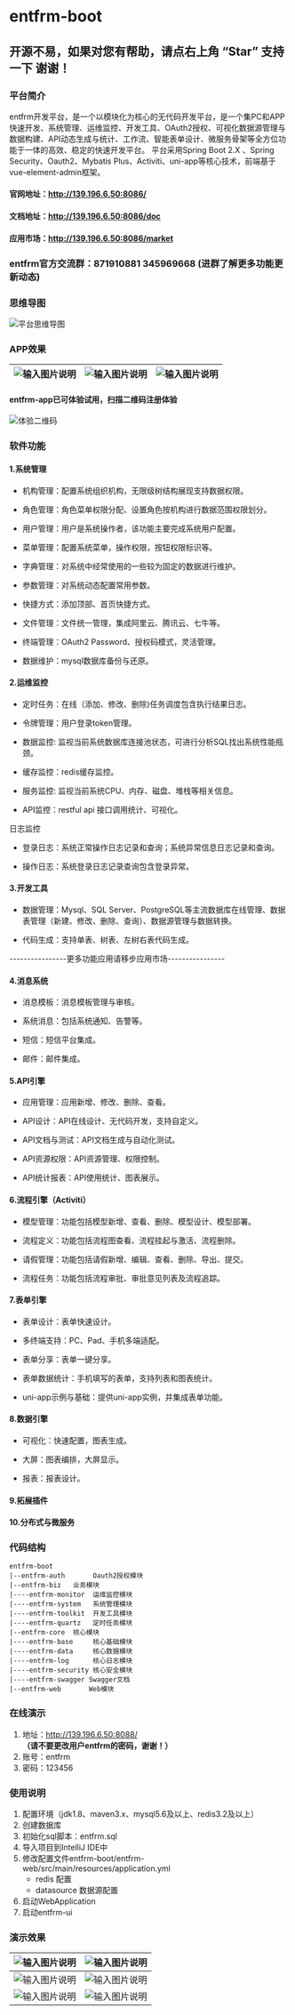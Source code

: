 # entfrm-boot

## 开源不易，如果对您有帮助，请点右上角 “Star” 支持一下 谢谢！
### 平台简介    
entfrm开发平台，是一个以模块化为核心的无代码开发平台，是一个集PC和APP快速开发、系统管理、运维监控、开发工具、OAuth2授权、可视化数据源管理与数据构建、API动态生成与统计、工作流、智能表单设计、微服务骨架等全方位功能于一体的高效、稳定的快速开发平台。
平台采用Spring Boot 2.X 、Spring Security、Oauth2、Mybatis Plus、Activiti、uni-app等核心技术，前端基于vue-element-admin框架。
#### 官网地址：http://139.196.6.50:8086/
#### 文档地址：http://139.196.6.50:8086/doc
#### 应用市场：http://139.196.6.50:8086/market
###  entfrm官方交流群：871910881 345969668 (进群了解更多功能更新动态)
### 思维导图
![平台思维导图](https://images.gitee.com/uploads/images/2020/1212/202415_459da4c0_5254955.png "entfrm.png")
### APP效果

|  ![输入图片说明](https://images.gitee.com/uploads/images/2020/1212/202442_ec0111a4_5254955.jpeg "app-login.jpg") | ![输入图片说明](https://images.gitee.com/uploads/images/2020/1212/202455_d0ab78e7_5254955.jpeg "app-msg.jpg")  | ![输入图片说明](https://images.gitee.com/uploads/images/2020/1212/202511_54032a32_5254955.jpeg "app-my.jpg")  |
|---|---|---|

#### entfrm-app已可体验试用，扫描二维码注册体验

![体验二维码](https://images.gitee.com/uploads/images/2020/1212/202525_31711038_5254955.png "qrcode.png")

### 软件功能

#### 1.系统管理
 * 机构管理：配置系统组织机构，无限级树结构展现支持数据权限。

 * 角色管理：角色菜单权限分配、设置角色按机构进行数据范围权限划分。

 * 用户管理：用户是系统操作者，该功能主要完成系统用户配置。

 * 菜单管理：配置系统菜单，操作权限，按钮权限标识等。

 * 字典管理：对系统中经常使用的一些较为固定的数据进行维护。

 * 参数管理：对系统动态配置常用参数。

 * 快捷方式：添加顶部、首页快捷方式。

 * 文件管理：文件统一管理，集成阿里云、腾讯云、七牛等。

 * 终端管理：OAuth2 Password、授权码模式，灵活管理。

 * 数据维护：mysql数据库备份与还原。

#### 2.运维监控
 * 定时任务：在线（添加、修改、删除)任务调度包含执行结果日志。
 
 * 令牌管理：用户登录token管理。
 
 * 数据监控: 监视当前系统数据库连接池状态，可进行分析SQL找出系统性能瓶颈。

 * 缓存监控：redis缓存监控。

 * 服务监控: 监视当前系统CPU、内存、磁盘、堆栈等相关信息。

 * API监控：restful api 接口调用统计、可视化。

  日志监控

 * 登录日志：系统正常操作日志记录和查询；系统异常信息日志记录和查询。

 * 操作日志：系统登录日志记录查询包含登录异常。

#### 3.开发工具
 * 数据管理：Mysql、SQL Server、PostgreSQL等主流数据库在线管理、数据表管理（新建、修改、删除、查询）、数据源管理与数据转换。

 * 代码生成：支持单表、树表、左树右表代码生成。
 
 ----------------更多功能应用请移步应用市场----------------

 #### 4.消息系统
  * 消息模板：消息模板管理与审核。
  
  * 系统消息：包括系统通知、告警等。
  
  * 短信：短信平台集成。
  
  * 邮件：邮件集成。
  
#### 5.API引擎
 * 应用管理：应用新增、修改、删除、查看。
 
 * API设计：API在线设计、无代码开发，支持自定义。
 
 * API文档与测试：API文档生成与自动化测试。
 
 * API资源权限：API资源管理、权限控制。
 
 * API统计报表：API使用统计、图表展示。

#### 6.流程引擎（Activiti）
 * 模型管理：功能包括模型新增、查看、删除、模型设计、模型部署。
 
 * 流程定义：功能包括流程图查看、流程挂起与激活、流程删除。
 
 * 请假管理：功能包括请假新增、编辑、查看、删除、导出、提交。
 
 * 流程任务：功能包括流程审批、审批意见列表及流程追踪。
 
#### 7.表单引擎
 * 表单设计：表单快速设计。
 
 * 多终端支持：PC、Pad、手机多端适配。
 
 * 表单分享：表单一键分享。
 
 * 表单数据统计：手机填写的表单，支持列表和图表统计。 
 
 * uni-app示例与基础：提供uni-app实例，并集成表单功能。 
 
#### 8.数据引擎 
 * 可视化：快速配置，图表生成。
 
 * 大屏：图表编排，大屏显示。
 
 * 报表：报表设计。
 
#### 9.拓展插件
 
#### 10.分布式与微服务 
 
### 代码结构
~~~
entfrm-boot
|--entfrm-auth       Oauth2授权模块
|--entfrm-biz   业务模块
|----entfrm-monitor  运维监控模块
|----entfrm-system   系统管理模块
|----entfrm-toolkit  开发工具模块
|----entfrm-quartz   定时任务模块
|--entfrm-core  核心模块 
|----entfrm-base     核心基础模块
|----entfrm-data     核心数据模块
|----entfrm-log      核心日志模块
|----entfrm-security 核心安全模块
|----entfrm-swagger Swagger文档
|--entfrm-web       Web模块
~~~
### 在线演示

1. 地址：<http://139.196.6.50:8088/> **（请不要更改用户entfrm的密码，谢谢！）**
2. 账号：entfrm
3. 密码：123456

### 使用说明

1. 配置环境（jdk1.8、maven3.x、mysql5.6及以上、redis3.2及以上）
2. 创建数据库
3. 初始化sql脚本：entfrm.sql
4. 导入项目到IntelliJ IDE中
5. 修改配置文件entfrm-boot/entfrm-web/src/main/resources/application.yml
    * redis 配置
    * datasource 数据源配置
6. 启动WebApplication
7. 启动entfrm-ui

### 演示效果
| ![输入图片说明](https://images.gitee.com/uploads/images/2020/1212/202902_59ada433_5254955.png "1.png") | ![输入图片说明](https://images.gitee.com/uploads/images/2020/1212/202914_c3bb3e4b_5254955.png "2.png") |
|---|---|
| ![输入图片说明](https://images.gitee.com/uploads/images/2020/1212/202928_947e17f6_5254955.png "3.png") | ![输入图片说明](https://images.gitee.com/uploads/images/2020/1212/202941_69d98d3e_5254955.png "4.png")  |
| ![输入图片说明](https://images.gitee.com/uploads/images/2020/1212/202954_2927fd17_5254955.png "5.png") | ![输入图片说明](https://images.gitee.com/uploads/images/2020/1212/203010_968f1f64_5254955.png "6.png") |
